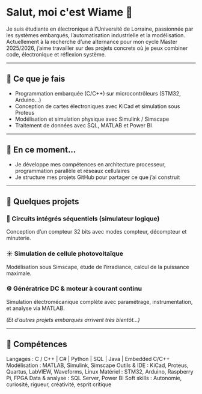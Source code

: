# Salut, moi c'est Wiame 👋

Je suis étudiante en électronique à l’Université de Lorraine, passionnée par les systèmes embarqués, l’automatisation industrielle et la modélisation.  
Actuellement à la recherche d’une alternance pour mon cycle Master 2025/2026, j’aime travailler sur des projets concrets où je peux combiner code, électronique et réflexion système.

---

## 🔧 Ce que je fais

- Programmation embarquée (C/C++) sur microcontrôleurs (STM32, Arduino…)
- Conception de cartes électroniques avec KiCad et simulation sous Proteus
- Modélisation et simulation physique avec Simulink / Simscape
- Traitement de données avec SQL, MATLAB et Power BI

---

## 🌱 En ce moment...

- Je développe mes compétences en architecture processeur, programmation parallèle et réseaux cellulaires
- Je structure mes projets GitHub pour partager ce que j’ai construit

---

## 📂 Quelques projets

### 🔌 Circuits intégrés séquentiels (simulateur logique)
Conception d’un compteur 32 bits avec modes compteur, décompteur et minuterie.

### ☀️ Simulation de cellule photovoltaïque
Modélisation sous Simscape, étude de l’irradiance, calcul de la puissance maximale.

### ⚙️ Génératrice DC & moteur à courant continu
Simulation électromécanique complète avec paramétrage, instrumentation, et analyse via MATLAB.

_(Et d’autres projets embarqués arrivent très bientôt…)_

---

## 🧠 Compétences

Langages        : C / C++ | C# | Python | SQL | Java | Embedded C/C++
Modélisation    : MATLAB, Simulink, Simscape
Outils & IDE    : KiCad, Proteus, Quartus, LabVIEW, Waveforms, Linux
Matériel        : STM32, Arduino, Raspberry Pi, FPGA
Data & analyse  : SQL Server, Power BI
Soft skills     : Autonomie, curiosité, rigueur, créativité, esprit critique
